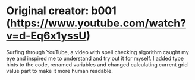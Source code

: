 # Original creator: b001 (https://www.youtube.com/watch?v=d-Eq6x1yssU)

Surfing through YouTube, a video with spell checking algorithm caught my eye and inspired me to understand and try out it for myself.
I added type hints to the code, renamed variables and changed calculating current grid value part to make it more human readable.
